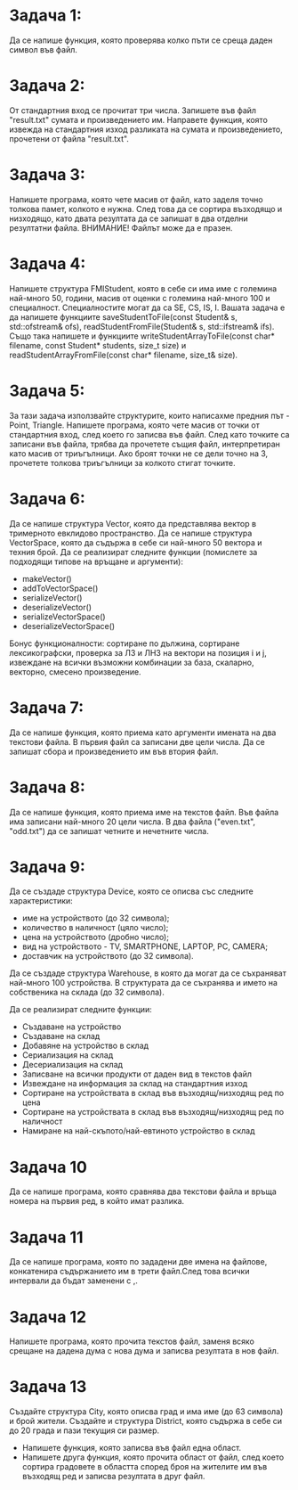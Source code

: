 # Задача 1: 
Да се напише функция, която проверява колко пъти се среща даден символ във файл.

# Задача 2: 
От стандартния вход се прочитат три числа. Запишете във файл "result.txt" сумата и произведението им. Направете функция, която извежда на стандартния изход разликата на сумата и произведението, прочетени от файла "result.txt".

# Задача 3: 
Напишете програма, която чете масив от файл, като заделя точно толкова памет, колкото е нужна. След това да се сортира възходящо и низходящо, като двата резултата да се запишат в два отделни резултатни файла. ВНИМАНИЕ! Файлът може да е празен.

# Задача 4: 
Напишете структура FMIStudent, която в себе си има име с големина най-много 50, години, масив от оценки с големина най-много 100 и специалност. Специалностите могат да са SE, CS, IS, I. Вашата задача е да напишете функциите saveStudentToFile(const Student& s, std::ofstream& ofs), readStudentFromFile(Student& s, std::ifstream& ifs). Също така напишете и функциите writeStudentArrayToFile(const char* filename, const Student* students, size_t size) и readStudentArrayFromFile(const char* filename, size_t& size).

# Задача 5: 
За тази задача използвайте структурите, които написахме предния път - Point, Triangle. Напишете програма, която чете масив от точки от стандартния вход, след което го записва във файл. След като точките са записани във файла, трябва да прочетете същия файл, интерпретиран като масив от триъгълници. Ако броят точки не се дели точно на 3, прочетете толкова триъгълници за колкото стигат точките.

# Задача 6: 
Да се напише структура Vector, която да представлява вектор в тримерното евклидово пространство. Да се напише структура VectorSpace, която да съдържа в себе си най-много 50 вектора и техния брой. Да се реализират следните функции (помислете за подходящи типове на връщане и аргументи):

* makeVector()
* addToVectorSpace()
* serializeVector()
* deserializeVector()
* serializeVectorSpace()
* deserializeVectorSpace()

Бонус функционалности: сортиране по дължина, сортиране лексикографски, проверка за ЛЗ и ЛНЗ на вектори на позиция i и j, извеждане на всички възможни комбинации за база, скаларно, векторно, смесено произведение.

# Задача 7:
Да се напише функция, която приема като аргументи имената на два текстови файла. В първия файл са записани две цели числа. Да се запишат сбора и произведението им във втория файл.

# Задача 8:
Да се напише функция, която приема име на текстов файл. Във файла има записани най-много 20 цели числа. В два файла ("even.txt", "odd.txt") да се запишат четните и нечетните числа.

# Задача 9:
Да се създаде структура Device, която се описва със следните характеристики:

* име на устройството (до 32 символа);
* количество в наличност (цяло число);
* цена на устройството (дробно число);
* вид на устройството - TV, SMARTPHONE, LAPTOP, PC, CAMERA;
* доставчик на устройството (до 32 символа).
  
Да се създаде структура Warehouse, в която да могат да се съхраняват най-много 100 устройства. В структурата да се съхранява и името на собственика на склада (до 32 символа).

Да се реализират следните функции:

* Създаване на устройство
* Създаване на склад
* Добавяне на устройство в склад
* Сериализация на склад
* Десериализация на склад
* Записване на всички продукти от даден вид в текстов файл
* Извеждане на информация за склад на стандартния изход
* Сортиране на устройствата в склад във възходящ/низходящ ред по цена
* Сортиране на устройствата в склад във възходящ/низходящ ред по наличност
* Намиране на най-скъпото/най-евтиното устройство в склад

# Задача 10
Да се напише програма, която сравнява два текстови файла и връща номера на първия ред, в който имат разлика.

# Задача 11
Да се напише програма, която по зададени две имена на файлове, конкатенира съдържанието им в трети файл.След това всички интервали да бъдат заменени с ,.

# Задача 12
Напишете програма, която прочита текстов файл, заменя всяко срещане на дадена дума с нова дума и записва резултата в нов файл.

# Задача 13
Създайте структура City, която описва град и има име (до 63 символа) и брой жители. Създайте и структура District, която съдържа в себе си до 20 града и пази текущия си размер.

* Напишете функция, която записва във файл една област.
* Напишете друга функция, която прочита област от файл, след което сортира градовете в областта според броя на жителите им във възходящ ред и записва резултата в друг файл.
